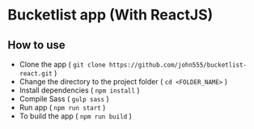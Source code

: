 # Bucketlist app (With ReactJS)

## How to use
- Clone the app ( `git clone https://github.com/john555/bucketlist-react.git` )
- Change the directory to the project folder ( `cd <FOLDER_NAME>` )
- Install dependencies ( `npm install` )
- Compile Sass  ( `gulp sass` )
- Run app ( `npm run start` )
- To build the app ( `npm run build` )
